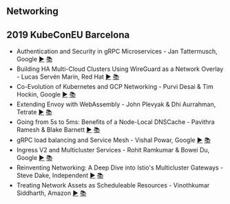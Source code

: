 Networking
---
## 2019 KubeConEU Barcelona

* Authentication and Security in gRPC Microservices - Jan Tattermusch, Google [▶️](https://www.youtube.com/watch?v=_y-lzjdVEf0) [ 📚]()
* Building HA Multi-Cloud Clusters Using WireGuard as a Network Overlay - Lucas Servén Marín, Red Hat [▶️](https://www.youtube.com/watch?v=iPz_DAOOCKA) [ 📚](https://static.sched.com/hosted_files/kccnceu19/b3/KubeCon-Europe-2019.pdf)
* Co-Evolution of Kubernetes and GCP Networking - Purvi Desai &amp; Tim Hockin, Google [▶️](https://www.youtube.com/watch?v=eBKouNho5t4) [ 📚](https://static.sched.com/hosted_files/kccnceu19/94/KubeCon-Europe-2019%20-%20Co-Evolution%20of%20Kubernetes%20and%20GCP%20Networking.pdf)
* Extending Envoy with WebAssembly - John Plevyak &amp; Dhi Aurrahman, Tetrate [▶️](https://www.youtube.com/watch?v=XdWmm_mtVXI) [ 📚](https://static.sched.com/hosted_files/kccnceu19/80/Extending%20Envoy%20with%20WebAssembly.pdf)
* Going from 5s to 5ms: Benefits of a Node-Local DNSCache - Pavithra Ramesh &amp; Blake Barnett [▶️](https://www.youtube.com/watch?v=XbkViBUuScE) [ 📚](https://static.sched.com/hosted_files/kccnceu19/4b/KubeCon-Europe-2019-nodelocaldns.pdf)
* gRPC load balancing and Service Mesh - Vishal Powar, Google [▶️](https://www.youtube.com/watch?v=FuXnfGHUZcU) [ 📚](https://static.sched.com/hosted_files/kccnceu19/de/gRPC%20Load%20balancing%20ServiceMesh%20%28kubecon-19%29.pdf)
* Ingress V2 and Multicluster Services - Rohit Ramkumar &amp; Bowei Du, Google [▶️](https://www.youtube.com/watch?v=Ne9UJL6irXY) [ 📚](https://static.sched.com/hosted_files/kccnceu19/97/%5Bwith%20speaker%20notes%5D%20Kubecon%20EU%202019_%20Ingress%20V2%20%26%20Multi-Cluster%20Services.pdf)
* Reinventing Networking: A Deep Dive into Istio&#39;s Multicluster Gateways - Steve Dake, Independent [▶️](https://www.youtube.com/watch?v=-t2BfT59zJA) [ 📚](https://static.sched.com/hosted_files/kccnceu19/95/Kubecon-Europe-Final.pdf)
* Treating Network Assets as Scheduleable Resources - Vinothkumar Siddharth, Amazon [▶️](https://www.youtube.com/watch?v=8sshP-KA5zc) [ 📚](https://static.sched.com/hosted_files/kccnceu19/99/Kubecon-EU-2019-Template-Deck.pdf)
